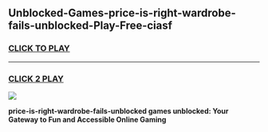 
## Unblocked-Games-price-is-right-wardrobe-fails-unblocked-Play-Free-ciasf
<h3>
<a href="https://premium76.site?title=price-is-right-wardrobe-fails-unblocked&ref=19M">CLICK TO PLAY</a></h3>
<hr>

<h3>
<a href="https://premium76.site?title=price-is-right-wardrobe-fails-unblocked&ref=19M">CLICK 2 PLAY</a>
  
</h3>

<a href="https://premium76.site?title=price-is-right-wardrobe-fails-unblocked&ref=19M"><img src="https://clearcache.store/games.png"></a>


**price-is-right-wardrobe-fails-unblocked games unblocked: Your Gateway to Fun and Accessible Online Gaming**
